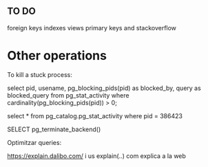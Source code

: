 ## TO DO

foreign keys
indexes
views
primary keys and stackoverflow

# Other operations

To kill a stuck process:

select pid, 
       usename, 
       pg_blocking_pids(pid) as blocked_by, 
       query as blocked_query
from pg_stat_activity
where cardinality(pg_blocking_pids(pid)) > 0;

select * from pg_catalog.pg_stat_activity where pid = 386423


SELECT pg_terminate_backend(<pid of the process>)

Optimitzar queries:

https://explain.dalibo.com/ i us explain(..) com explica a la web